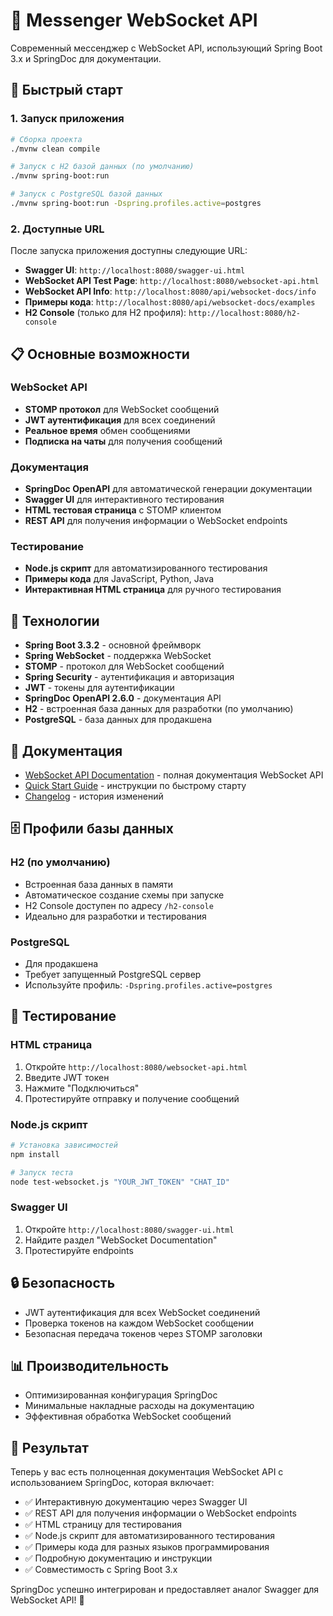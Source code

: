 # 🔌 Messenger WebSocket API

Современный мессенджер с WebSocket API, использующий Spring Boot 3.x и SpringDoc для документации.

## 🚀 Быстрый старт

### 1. Запуск приложения

```bash
# Сборка проекта
./mvnw clean compile

# Запуск с H2 базой данных (по умолчанию)
./mvnw spring-boot:run

# Запуск с PostgreSQL базой данных
./mvnw spring-boot:run -Dspring.profiles.active=postgres
```

### 2. Доступные URL

После запуска приложения доступны следующие URL:

- **Swagger UI**: `http://localhost:8080/swagger-ui.html`
- **WebSocket API Test Page**: `http://localhost:8080/websocket-api.html`
- **WebSocket API Info**: `http://localhost:8080/api/websocket-docs/info`
- **Примеры кода**: `http://localhost:8080/api/websocket-docs/examples`
- **H2 Console** (только для H2 профиля): `http://localhost:8080/h2-console`

## 📋 Основные возможности

### WebSocket API
- **STOMP протокол** для WebSocket сообщений
- **JWT аутентификация** для всех соединений
- **Реальное время** обмен сообщениями
- **Подписка на чаты** для получения сообщений

### Документация
- **SpringDoc OpenAPI** для автоматической генерации документации
- **Swagger UI** для интерактивного тестирования
- **HTML тестовая страница** с STOMP клиентом
- **REST API** для получения информации о WebSocket endpoints

### Тестирование
- **Node.js скрипт** для автоматизированного тестирования
- **Примеры кода** для JavaScript, Python, Java
- **Интерактивная HTML страница** для ручного тестирования

## 🔧 Технологии

- **Spring Boot 3.3.2** - основной фреймворк
- **Spring WebSocket** - поддержка WebSocket
- **STOMP** - протокол для WebSocket сообщений
- **Spring Security** - аутентификация и авторизация
- **JWT** - токены для аутентификации
- **SpringDoc OpenAPI 2.6.0** - документация API
- **H2** - встроенная база данных для разработки (по умолчанию)
- **PostgreSQL** - база данных для продакшена

## 📖 Документация

- [WebSocket API Documentation](WEBSOCKET_API_README.md) - полная документация WebSocket API
- [Quick Start Guide](QUICK_START.md) - инструкции по быстрому старту
- [Changelog](CHANGELOG.md) - история изменений

## 🗄️ Профили базы данных

### H2 (по умолчанию)
- Встроенная база данных в памяти
- Автоматическое создание схемы при запуске
- H2 Console доступен по адресу `/h2-console`
- Идеально для разработки и тестирования

### PostgreSQL
- Для продакшена
- Требует запущенный PostgreSQL сервер
- Используйте профиль: `-Dspring.profiles.active=postgres`

## 🧪 Тестирование

### HTML страница
1. Откройте `http://localhost:8080/websocket-api.html`
2. Введите JWT токен
3. Нажмите "Подключиться"
4. Протестируйте отправку и получение сообщений

### Node.js скрипт
```bash
# Установка зависимостей
npm install

# Запуск теста
node test-websocket.js "YOUR_JWT_TOKEN" "CHAT_ID"
```

### Swagger UI
1. Откройте `http://localhost:8080/swagger-ui.html`
2. Найдите раздел "WebSocket Documentation"
3. Протестируйте endpoints

## 🔒 Безопасность

- JWT аутентификация для всех WebSocket соединений
- Проверка токенов на каждом WebSocket сообщении
- Безопасная передача токенов через STOMP заголовки

## 📊 Производительность

- Оптимизированная конфигурация SpringDoc
- Минимальные накладные расходы на документацию
- Эффективная обработка WebSocket сообщений

## 🎯 Результат

Теперь у вас есть полноценная документация WebSocket API с использованием SpringDoc, которая включает:

- ✅ Интерактивную документацию через Swagger UI
- ✅ REST API для получения информации о WebSocket endpoints
- ✅ HTML страницу для тестирования
- ✅ Node.js скрипт для автоматизированного тестирования
- ✅ Примеры кода для разных языков программирования
- ✅ Подробную документацию и инструкции
- ✅ Совместимость с Spring Boot 3.x

SpringDoc успешно интегрирован и предоставляет аналог Swagger для WebSocket API! 🎉

